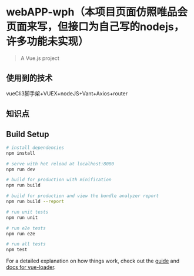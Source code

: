 # webAPP-wph（本项目页面仿照唯品会页面来写，但接口为自己写的nodejs，许多功能未实现）

> A Vue.js project


## 使用到的技术
vueCli3脚手架+VUEX+nodeJS+Vant+Axios+router

## 知识点



## Build Setup

``` bash
# install dependencies
npm install

# serve with hot reload at localhost:8080
npm run dev

# build for production with minification
npm run build

# build for production and view the bundle analyzer report
npm run build --report

# run unit tests
npm run unit

# run e2e tests
npm run e2e

# run all tests
npm test
```

For a detailed explanation on how things work, check out the [guide](http://vuejs-templates.github.io/webpack/) and [docs for vue-loader](http://vuejs.github.io/vue-loader).
